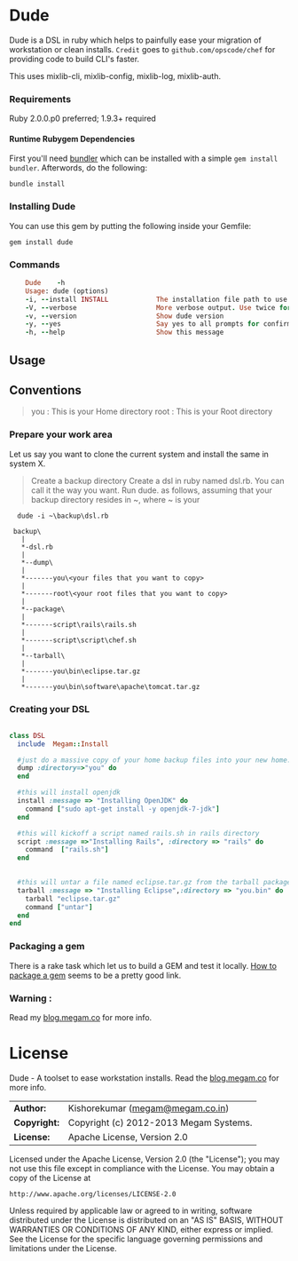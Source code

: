 # Dude

Dude is a DSL in ruby which helps to painfully ease your migration of workstation or clean installs.
`Credit` goes to `github.com/opscode/chef` for providing code to build CLI's faster. 

This uses mixlib-cli, mixlib-config, mixlib-log, mixlib-auth.

### Requirements

Ruby 2.0.0.p0 preferred; 1.9.3+ required 


#### Runtime Rubygem Dependencies

First you'll need [bundler](http://github.com/carlhuda/bundler) which can
be installed with a simple `gem install bundler`. Afterwords, do the following:

    bundle install

### Installing Dude

You can use this gem by putting the following inside your Gemfile:

    gem install dude


### Commands

```ruby
	Dude	-h
	Usage: dude (options)
    -i, --install INSTALL            The installation file path to use (required)
    -V, --verbose                    More verbose output. Use twice for max verbosity
    -v, --version                    Show dude version
    -y, --yes                        Say yes to all prompts for confirmation
    -h, --help                       Show this message
```

## Usage

## Conventions

> you  : This is your Home directory
> root : This is your Root directory

### Prepare your work area

Let us say you want to clone the current system and install the same in system X.


 > Create a backup directory
 > Create a dsl in ruby named dsl.rb. You can call it the way you want.
 > Run dude. as follows, assuming that your backup directory resides in ~, where ~ is your <home>

```
  dude -i ~\backup\dsl.rb
```

```
 backup\
   |
   *-dsl.rb
   |
   *--dump\
   |
   *-------you\<your files that you want to copy> 
   |
   *-------root\<your root files that you want to copy> 
   |
   *--package\
   |
   *-------script\rails\rails.sh 
   |
   *-------script\script\chef.sh
   |
   *--tarball\
   |
   *-------you\bin\eclipse.tar.gz 
   |
   *-------you\bin\software\apache\tomcat.tar.gz
```
### Creating your DSL

```ruby
   
class DSL
  include  Megam::Install

  #just do a massive copy of your home backup files into your new home.
  dump :directory=>"you" do
  end

  #this will install openjdk
  install :message => "Installing OpenJDK" do
    command ["sudo apt-get install -y openjdk-7-jdk"]
  end

  #this will kickoff a script named rails.sh in rails directory
  script :message =>"Installing Rails", :directory => "rails" do
    command  ["rails.sh"]
  end

 
  #this will untar a file named eclipse.tar.gz from the tarball package into home/bin dir
  tarball :message => "Installing Eclipse",:directory => "you.bin" do
    tarball "eclipse.tar.gz"
    command ["untar"]
  end
end                     
```

### Packaging a gem
There is a rake task which let us to build a GEM and test it locally. [How to package a gem](http://rubylearning.com/blog/how-do-i-create-and-publish-my-first-ruby-gem/) seems to be a pretty good link.

### Warning :
Read my [blog.megam.co](http://blog.megam.co/archives/485) for more info.

# License

Dude - A toolset to ease workstation installs.
Read the [blog.megam.co](http://blog.megam.co/archives/485) for more info.

|                      |                                          |
|:---------------------|:-----------------------------------------|
| **Author:**          | Kishorekumar (<megam@megam.co.in>)
| **Copyright:**       | Copyright (c) 2012-2013 Megam Systems.
| **License:**         | Apache License, Version 2.0

Licensed under the Apache License, Version 2.0 (the "License");
you may not use this file except in compliance with the License.
You may obtain a copy of the License at

    http://www.apache.org/licenses/LICENSE-2.0

Unless required by applicable law or agreed to in writing, software
distributed under the License is distributed on an "AS IS" BASIS,
WITHOUT WARRANTIES OR CONDITIONS OF ANY KIND, either express or implied.
See the License for the specific language governing permissions and
limitations under the License.
